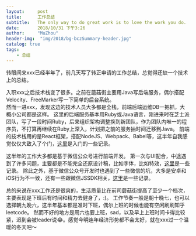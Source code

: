 ```yaml
---
layout:     post
title:      工作总结
subtitle:   The only way to do great work is to love the work you do.
date:       2018/10/31 下午3:26
author:     "MuZhou"
header-img:  "img/2018/bg-bczSummary-header.jpg"
catalog: true
tags:
    - 总结
---
```


转眼间来xxx已经半年了，前几天写了转正申请的工作总结，总觉得还缺一个技术上的总结。

入职xxx之后技术栈变了很多。之前在蘑菇街主要用Java写后端服务，偶尔搭配Velocity、FreeMarker写一下简单的后台系统。  
然而一进xxx，发现这边的技术人员大多都是全栈，前端后端运维DB一把抓，大概小公司都是这样。
这里的后端服务基本用Ruby或Java语言，刚进来时在芝士派团队，写了一段时间Ruby，后来组织架构调整换到新团队，作为团队内唯一的程序员，不打算再继续在Ruby上深入，计划把之前的服务抽时间迁移到Java。
前端的技术栈用的是React框架，搭配NodeJS、Webpack、Babel等，这半年自我感觉仅仅大致入了个门，[这里](https://muzhou1994.github.io/2018/10/31/TODO/)是入门的一些记录。

这半年的工作大多都是基于微信公众号进行前端开发。
第一次与UI配合，中途遇到了许多问题，主要都是不能完全还原设计稿，比如字体，比如特效，[这里](https://muzhou1994.github.io/2018/10/31/TODO/)是一些记录。
除此之外，基于微信公众号开发时也遇到了一些微信的坑，大多是安卓和iOS行为不一致，还有一些跟微信JSSDK相关，[这里](https://muzhou1994.github.io/2018/10/31/TODO/)是一些记录。


总的来说在xxx工作还是很爽的，生活质量比在前司蘑菇街提高了至少一个档次，主要表现是下班后有时间和精力去健身了，:)。
工作节奏一般是朝十晚七，也可以选择朝九晚六，这半年基本都是准时下班，偶尔上班的时候也能有空闲刷刷知乎leetcode。
然而不好的地方是周六也要上班，sad，以及早上上班时间卡得比较紧，迟到会被leader说😂。感觉今明连年经济形势都不会太好，就在xxx过一个温暖的冬天吧～